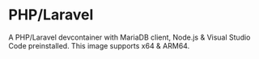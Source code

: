 # PHP/Laravel

A PHP/Laravel devcontainer with MariaDB client, Node.js & Visual Studio Code preinstalled.
This image supports x64 & ARM64.
